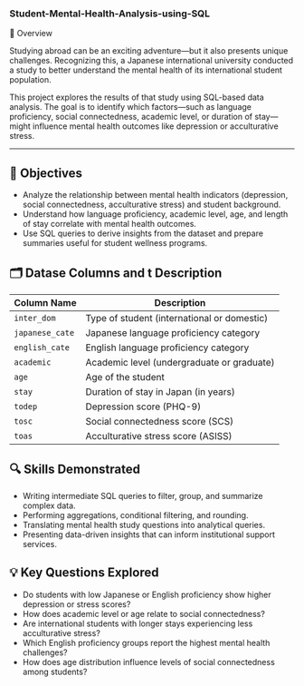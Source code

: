 ### Student-Mental-Health-Analysis-using-SQL

🧠 Overview

Studying abroad can be an exciting adventure—but it also presents unique challenges. Recognizing this, a Japanese international university conducted a study to better understand the mental health of its international student population.

This project explores the results of that study using SQL-based data analysis. The goal is to identify which factors—such as language proficiency, social connectedness, academic level, or duration of stay—might influence mental health outcomes like depression or acculturative stress.


---

## 🎯 Objectives

- Analyze the relationship between mental health indicators (depression, social connectedness, acculturative stress) and student background.
- Understand how language proficiency, academic level, age, and length of stay correlate with mental health outcomes.
- Use SQL queries to derive insights from the dataset and prepare summaries useful for student wellness programs.



## 🗂️ Datase Columns and t Description

| Column Name    | Description                                             |
|----------------|---------------------------------------------------------|
| `inter_dom`    | Type of student (international or domestic)             |
| `japanese_cate`| Japanese language proficiency category                  |
| `english_cate` | English language proficiency category                   |
| `academic`     | Academic level (undergraduate or graduate)              |
| `age`          | Age of the student                                      |
| `stay`         | Duration of stay in Japan (in years)                    |
| `todep`        | Depression score (PHQ-9)                                |
| `tosc`         | Social connectedness score (SCS)                        |
| `toas`         | Acculturative stress score (ASISS)                      |


## 🔍 Skills Demonstrated

- Writing intermediate SQL queries to filter, group, and summarize complex data.
- Performing aggregations, conditional filtering, and rounding.
- Translating mental health study questions into analytical queries.
- Presenting data-driven insights that can inform institutional support services.


## 💡 Key Questions Explored

- Do students with low Japanese or English proficiency show higher depression or stress scores?
- How does academic level or age relate to social connectedness?
- Are international students with longer stays experiencing less acculturative stress?
- Which English proficiency groups report the highest mental health challenges?
- How does age distribution influence levels of social connectedness among students?



